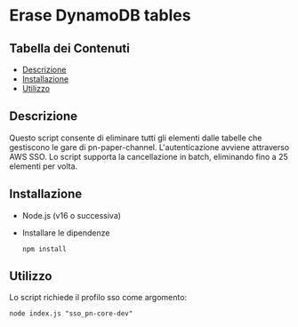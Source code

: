 # Erase DynamoDB tables

## Tabella dei Contenuti
- [Descrizione](#descrizione)
- [Installazione](#installazione)
- [Utilizzo](#utilizzo)

## Descrizione
Questo script consente di eliminare tutti gli elementi dalle tabelle che gestiscono le gare di pn-paper-channel. L'autenticazione avviene attraverso AWS SSO. Lo script supporta la cancellazione in batch, eliminando fino a 25 elementi per volta.

## Installazione
- Node.js (v16 o successiva)
- Installare le dipendenze

  ```
  npm install
  ```

## Utilizzo
Lo script richiede il profilo sso come argomento:

```
node index.js "sso_pn-core-dev"
```